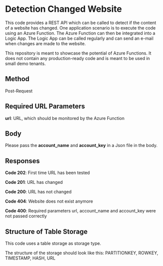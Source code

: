 # Detection Changed Website

This code provides a REST API which can be called to detect if the content of a website has changed. 
One application scenario is to execute the code using an Azure Function. The Azure Function can then be integrated into a Logic App. The Logic App can be called regularly and can send an e-mail when changes are made to the website.  

This repository is meant to showcase the potential of Azure Functions. It does not contain any production-ready code and is meant to be used in small demo tenants.

## Method
Post-Request

## Required URL Parameters
**url**: URL, which should be monitored by the Azure Function

## Body
Please pass the **account_name** and **account_key** in a Json file in the body. 

## Responses
**Code 202**: First time URL has been tested

**Code 201**: URL has changed

**Code 200**: URL has not changed

**Code 404**: Website does not exist anymore

**Code 400**: Required parameters url, account_name and account_key were not passed correctly

## Structure of Table Storage
This code uses a table storage as storage type. 

The structure of the storage should look like this: PARTITIONKEY, ROWKEY, TIMESTAMP, HASH, URL










